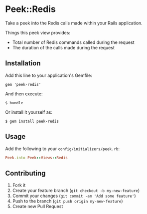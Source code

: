 # Peek::Redis

Take a peek into the Redis calls made within your Rails application.

Things this peek view provides:

- Total number of Redis commands called during the request
- The duration of the calls made during the request

## Installation

Add this line to your application's Gemfile:

    gem 'peek-redis'

And then execute:

    $ bundle

Or install it yourself as:

    $ gem install peek-redis

## Usage

Add the following to your `config/initializers/peek.rb`: 

```ruby
Peek.into Peek::Views::Redis
```

## Contributing

1. Fork it
2. Create your feature branch (`git checkout -b my-new-feature`)
3. Commit your changes (`git commit -am 'Add some feature'`)
4. Push to the branch (`git push origin my-new-feature`)
5. Create new Pull Request
